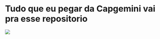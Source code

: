 # Tudo que eu pegar da Capgemini vai pra esse repositorio
<img src="https://th.bing.com/th/id/R.38a06754015be2263f4f54d47496b4bf?rik=LYQq09GaSSzfdw&riu=http%3a%2f%2ftous-logos.com%2fwp-content%2fuploads%2f2018%2f05%2fEmbl%c3%a8me-Capgemini.jpg&ehk=1FmWxjFZNYzgAhU4Xa1jaTGRJ7KcPN4x4Kg0fxPNIGQ%3d&risl=&pid=ImgRaw&r=0">

